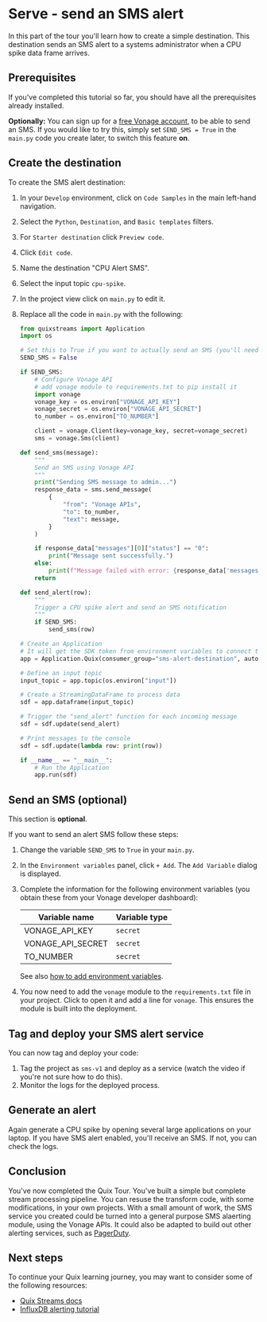 # Serve - send an SMS alert

In this part of the tour you'll learn how to create a simple destination. This destination sends an SMS alert to a systems administrator when a CPU spike data frame arrives.

## Prerequisites

If you've completed this tutorial so far, you should have all the prerequisites already installed.

**Optionally:** You can sign up for a [free Vonage account](https://developer.vonage.com/sign-up), to be able to send an SMS. If you would like to try this, simply set `SEND_SMS = True` in the `main.py` code you create later, to switch this feature **on**.

## Create the destination

To create the SMS alert destination:

1. In your `Develop` environment, click on `Code Samples` in the main left-hand navigation. 
2. Select the `Python`, `Destination`, and `Basic templates` filters.
3. For `Starter destination` click `Preview code`.
4. Click `Edit code`.
5. Name the destination "CPU Alert SMS".
6. Select the input topic `cpu-spike`.
7. In the project view click on `main.py` to edit it.
8. Replace all the code in `main.py` with the following:

    ``` python
    from quixstreams import Application
    import os

    # Set this to True if you want to actually send an SMS (you'll need a free Vonage account)
    SEND_SMS = False 

    if SEND_SMS:
        # Configure Vonage API
        # add vonage module to requirements.txt to pip install it
        import vonage 
        vonage_key = os.environ["VONAGE_API_KEY"]
        vonage_secret = os.environ["VONAGE_API_SECRET"]
        to_number = os.environ["TO_NUMBER"]

        client = vonage.Client(key=vonage_key, secret=vonage_secret)
        sms = vonage.Sms(client)

    def send_sms(message):
        """
        Send an SMS using Vonage API
        """
        print("Sending SMS message to admin...")
        response_data = sms.send_message(
            {
                "from": "Vonage APIs",
                "to": to_number,
                "text": message,
            }
        )

        if response_data["messages"][0]["status"] == "0":
            print("Message sent successfully.")
        else:
            print(f"Message failed with error: {response_data['messages'][0]['error-text']}")
        return

    def send_alert(row):
        """
        Trigger a CPU spike alert and send an SMS notification
        """
        if SEND_SMS:
            send_sms(row)
    
    # Create an Application
    # It will get the SDK token from environment variables to connect to Quix Kafka
    app = Application.Quix(consumer_group="sms-alert-destination", auto_offset_reset="latest")

    # Define an input topic
    input_topic = app.topic(os.environ["input"])
    
    # Create a StreamingDataFrame to process data
    sdf = app.dataframe(input_topic)

    # Trigger the "send_alert" function for each incoming message
    sdf = sdf.update(send_alert)

    # Print messages to the console
    sdf = sdf.update(lambda row: print(row))

    if __name__ == "__main__":
        # Run the Application
        app.run(sdf)    
    ```

## Send an SMS (optional)

This section is **optional**. 

If you want to send an alert SMS follow these steps:

1. Change the variable `SEND_SMS` to `True` in your `main.py`.
2. In the `Environment variables` panel, click `+ Add`. The `Add Variable` dialog is displayed. 
3. Complete the information for the following environment variables (you obtain these from your Vonage developer dashboard):

    | Variable name | Variable type |
    |----|----|
    | VONAGE_API_KEY | `secret` |
    | VONAGE_API_SECRET | `secret` |
    | TO_NUMBER | `secret` |
               
    See also [how to add environment variables](../../deploy/environment-variables.md).

4. You now need to add the `vonage` module to the `requirements.txt` file in your project. Click to open it and add a line for `vonage`. This ensures the module is built into the deployment.

## Tag and deploy your SMS alert service

You can now tag and deploy your code:

1. Tag the project as `sms-v1` and deploy as a service (watch the video if you're not sure how to do this).
2. Monitor the logs for the deployed process.

## Generate an alert

Again generate a CPU spike by opening several large applications on your laptop. If you have SMS alert enabled, you'll receive an SMS. If not, you can check the logs.

## Conclusion

You've now completed the Quix Tour. You've built a simple but complete stream processing pipeline. You can resuse the transform code, with some modifications, in your own projects. With a small amount of work, the SMS service you created could be turned into a general purpose SMS alaerting module, using the Vonage APIs. It could also be adapted to build out other alerting services, such as [PagerDuty](../../tutorials/influxdb-alerting/add-alerting.md).

## Next steps

To continue your Quix learning journey, you may want to consider some of the following resources:

* [Quix Streams docs](https://quix.io/docs/quix-streams/introduction.html)
* [InfluxDB alerting tutorial](../../tutorials/influxdb-alerting/overview.md)

